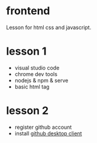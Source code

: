 # frontend
Lesson for html css and javascript.

# lesson 1

* visual studio code
* chrome dev tools
* nodejs & npm & serve
* basic html tag

# lesson 2

* register github account
* install [github desktop client](https://desktop.github.com/)
